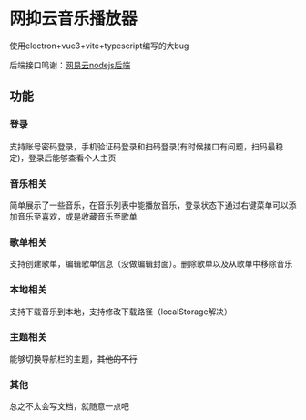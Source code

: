 # 网抑云音乐播放器

使用electron+vue3+vite+typescript编写的大bug

后端接口鸣谢：[网易云nodejs后端](https://binaryify.github.io/NeteaseCloudMusicApi/#/)

## 功能

### 登录

支持账号密码登录，手机验证码登录和扫码登录(有时候接口有问题，扫码最稳定)，登录后能够查看个人主页

### 音乐相关

简单展示了一些音乐，在音乐列表中能播放音乐，登录状态下通过右键菜单可以添加音乐至喜欢，或是收藏音乐至歌单

### 歌单相关

支持创建歌单，编辑歌单信息（没做编辑封面）。删除歌单以及从歌单中移除音乐

### 本地相关

支持下载音乐到本地，支持修改下载路径（localStorage解决）

### 主题相关

能够切换导航栏的主题，~~其他的不行~~

### 其他

总之不太会写文档，就随意一点吧